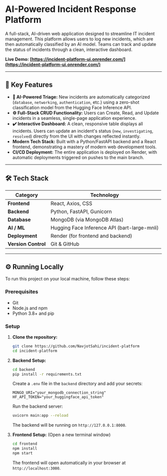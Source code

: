 # AI-Powered Incident Response Platform

A full-stack, AI-driven web application designed to streamline IT incident management. This platform allows users to log new incidents, which are then automatically classified by an AI model. Teams can track and update the status of incidents through a clean, interactive dashboard.

**Live Demo:** **[https://incident-platform-ui.onrender.com/](https://incident-platform-ui.onrender.com/)**

---

## 🚀 Key Features

*   **🤖 AI-Powered Triage:** New incidents are automatically categorized (`database`, `networking`, `authentication`, etc.) using a zero-shot classification model from the Hugging Face Inference API.
*   **⚙️ Full-Stack CRUD Functionality:** Users can Create, Read, and Update incidents in a seamless, single-page application experience.
*   **✔️ Interactive Dashboard:** A clean, responsive table displays all incidents. Users can update an incident's status (`new`, `investigating`, `resolved`) directly from the UI with changes reflected instantly.
*   **Modern Tech Stack:** Built with a Python/FastAPI backend and a React frontend, demonstrating a mastery of modern web development tools.
*   **CI/CD Deployment:** The entire application is deployed on Render, with automatic deployments triggered on pushes to the main branch.

---

## 🛠️ Tech Stack

| Category      | Technology                                       |
| ------------- | ------------------------------------------------ |
| **Frontend**  | React, Axios, CSS                                |
| **Backend**   | Python, FastAPI, Gunicorn                        |
| **Database**  | MongoDB (via MongoDB Atlas)                      |
| **AI / ML**   | Hugging Face Inference API (bart-large-mnli)     |
| **Deployment**| Render (for frontend and backend)                |
| **Version Control**| Git & GitHub                               |

---

## ⚙️ Running Locally

To run this project on your local machine, follow these steps:

### Prerequisites

*   Git
*   Node.js and npm
*   Python 3.8+ and pip

### Setup

1.  **Clone the repository:**
    ```bash
    git clone https://github.com/NavjotSahi/incident-platform
    cd incident-platform
    ```

2.  **Backend Setup:**
    ```bash
    cd backend
    pip install -r requirements.txt
    ```
    Create a `.env` file in the `backend` directory and add your secrets:
    ```env
    MONGO_URI="your_mongodb_connection_string"
    HF_API_TOKEN="your_huggingface_api_token"
    ```
    Run the backend server:
    ```bash
    uvicorn main:app --reload
    ```
    The backend will be running on `http://127.0.0.1:8000`.

3.  **Frontend Setup:**
    (Open a new terminal window)
    ```bash
    cd frontend
    npm install
    npm start
    ```
    The frontend will open automatically in your browser at `http://localhost:3000`.